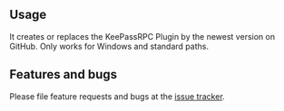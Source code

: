 ## Usage

It creates or replaces the KeePassRPC Plugin by the newest version on GitHub.
Only works for Windows and standard paths.

## Features and bugs

Please file feature requests and bugs at the [issue tracker][tracker].

[tracker]: https://github.com/cedrickrusche/keepassrpc_upgrader/issues
